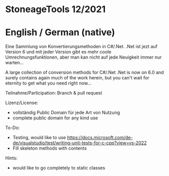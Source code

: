 # StoneageTools 12/2021
# English / German (native)
Eine Sammlung von Konvertierungsmethoden in C#/.Net. .Net ist jezt auf Version 6 und mit jeder Version gibt es mehr coole Umrechnungsfunktionen, aber man kan nicht auf jede Neuigkeit immer nur warten...

A large collection of conversion methods for C#/.Net .Net is now on 6.0 and surely contains again much of the work herein, but you can't wait for eternity to get what you need right now...

Teilnahme/Participation: Branch & pull request

Lizenz/License: 
- vollständig Public Domain für jede Art von Nutzung
- complete public domain for any kind use

To-Do:
- Testing, would like to use https://docs.microsoft.com/de-de/visualstudio/test/writing-unit-tests-for-c-cpp?view=vs-2022
- Fill skeleton methods with contents

Hints:
- would like to go completely to static classes
